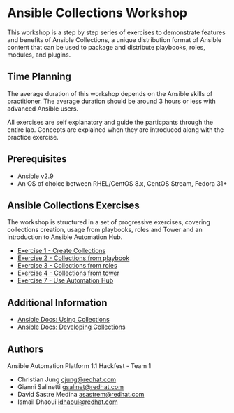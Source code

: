# Ansible Collections Workshop

This workshop is a step by step series of exercises to demonstrate
features and benefits of Ansible Collections, a unique distribution 
format of Ansible content that can be used to package and distribute
playbooks, roles, modules, and plugins.

## Time Planning
The average duration of this workshop depends on the Ansible skills of 
practitioner. The average duration should be around 3 hours or less with 
advanced Ansible users.

All exercises are self explanatory and guide the particpants through the entire lab. 
Concepts are explained when they are introduced along with the practice exercise.

## Prerequisites
- Ansible v2.9
- An OS of choice between RHEL/CentOS 8.x, CentOS Stream, Fedora 31+

## Ansible Collections Exercises
The workshop is structured in a set of progressive exercises, covering collections creation,
usage from playbooks, roles and Tower and an introduction to Ansible Automation Hub.

- [Exercise 1 - Create Collections](./1-create-collections)
- [Exercise 2 - Collections from playbook](./2-collections-from-playbook)
- [Exercise 3 - Collections from roles](./3-collections-from-roles)
- [Exercise 4 - Collections from tower](./4-collections-from-tower)
- [Exercise 7 - Use Automation Hub](./7-use-automation-hub)

## Additional Information
- [Ansible Docs: Using Collections](https://docs.ansible.com/ansible/latest/user_guide/collections_using.html)
- [Ansible Docs: Developing Collections](https://docs.ansible.com/ansible/devel/dev_guide/developing_collections.html)

## Authors
Ansible Automation Platform 1.1 Hackfest - Team 1
- Christian Jung <cjung@redhat.com>
- Gianni Salinetti <gsalinet@redhat.com>
- David Sastre Medina <asastrem@redhat.com>
- Ismail Dhaoui <idhaoui@redhat.com>